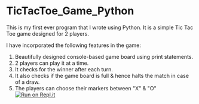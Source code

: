 # TicTacToe_Game_Python
This is my first ever program that I wrote using Python. It is a simple Tic Tac Toe game designed for 2 players.

I have incorporated the following features in the game:

1) Beautifully designed console-based game board using print statements. 
2) 2 players can play it at a time.
3) It checks for the winner after each turn.
4) It also checks if the game board is full & hence halts the match in case of a draw.
5) The players can choose their markers between "X" & "O"
[![Run on Repl.it](https://repl.it/badge/github/ZainRazaShah/TicTacToe_Game_Python)](https://repl.it/github/ZainRazaShah/TicTacToe_Game_Python)